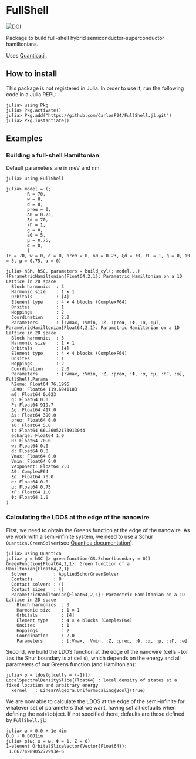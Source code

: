 # FullShell
[![DOI](https://zenodo.org/badge/794025449.svg)](https://zenodo.org/doi/10.5281/zenodo.11450677)

Package to build full-shell hybrid semiconductor-superconductor hamiltonians.

Uses [Quantica.jl](https://github.com/pablosanjose/Quantica.jl). 

## How to install
This package is not registered in Julia. In order to use it, run the following code in a Julia REPL:
````
julia> using Pkg
julia> Pkg.activate()
julia> Pkg.add("https://github.com/CarlosP24/FullShell.jl.git")
julia> Pkg.instantiate()
````


## Examples
### Building a full-shell Hamiltonian
Default parameters are in meV and nm.
````
julia> using FullShell

julia> model = (;
        R = 70,
        w = 0,
        d = 0,
        preα = 0,
        Δ0 = 0.23,
        ξd = 70,
        τΓ = 1,
        g = 0,
        a0 = 5,
        μ = 0.75,
        α = 0,
        )
(R = 70, w = 0, d = 0, preα = 0, Δ0 = 0.23, ξd = 70, τΓ = 1, g = 0, a0 = 5, μ = 0.75, α = 0)

julia> hSM, hSC, parameters = build_cyl(; model...)
(ParametricHamiltonian{Float64,2,1}: Parametric Hamiltonian on a 1D Lattice in 2D space
  Bloch harmonics  : 3
  Harmonic size    : 1 × 1
  Orbitals         : [4]
  Element type     : 4 × 4 blocks (ComplexF64)
  Onsites          : 1
  Hoppings         : 2
  Coordination     : 2.0
  Parameters       : [:Vmax, :Vmin, :Z, :preα, :Φ, :α, :μ], ParametricHamiltonian{Float64,2,1}: Parametric Hamiltonian on a 1D Lattice in 2D space
  Bloch harmonics  : 3
  Harmonic size    : 1 × 1
  Orbitals         : [4]
  Element type     : 4 × 4 blocks (ComplexF64)
  Onsites          : 1
  Hoppings         : 2
  Coordination     : 2.0
  Parameters       : [:Vmax, :Vmin, :Z, :preα, :Φ, :α, :μ, :τΓ, :ω], FullShell.Params
  ħ2ome: Float64 76.1996
  μBΦ0: Float64 119.6941183
  m0: Float64 0.023
  g: Float64 0.0
  P: Float64 919.7
  Δg: Float64 417.0
  Δs: Float64 390.0
  preα: Float64 0.0
  a0: Float64 5.0
  t: Float64 66.26052173913044
  echarge: Float64 1.0
  R: Float64 70.0
  w: Float64 0.0
  d: Float64 0.0
  Vmax: Float64 0.0
  Vmin: Float64 0.0
  Vexponent: Float64 2.0
  Δ0: ComplexF64
  ξd: Float64 70.0
  α: Float64 0.0
  μ: Float64 0.75
  τΓ: Float64 1.0
  Φ: Float64 1.0
)
````

### Calculating the LDOS at the edge of the nanowire
First, we need to obtain the Greens function at the edge of the nanowire. 
As we work with a semi-infinite system, we need to use a Schur `Quantica.GreenSolver`(see [Quantica documentation](https://pablosanjose.github.io/Quantica.jl/dev/tutorial/greenfunctions/)).
```
julia> using Quantica
julia> g = hSC |> greenfunction(GS.Schur(boundary = 0))
GreenFunction{Float64,2,1}: Green function of a Hamiltonian{Float64,2,1}
  Solver          : AppliedSchurGreenSolver
  Contacts        : 0
  Contact solvers : ()
  Contact sizes   : ()
  ParametricHamiltonian{Float64,2,1}: Parametric Hamiltonian on a 1D Lattice in 2D space
    Bloch harmonics  : 3
    Harmonic size    : 1 × 1
    Orbitals         : [4]
    Element type     : 4 × 4 blocks (ComplexF64)
    Onsites          : 1
    Hoppings         : 2
    Coordination     : 2.0  
    Parameters       : [:Vmax, :Vmin, :Z, :preα, :Φ, :α, :μ, :τΓ, :ω]

```
Second, we build the LDOS function at the edge of the nanowire (cells `-1`or `1`as the Shur boundary is at cell `0`), which depends on the energy and all parameters of our Greens function (and Hamiltonian):
````
julia> ρ = ldos(g[cells = (-1)])
LocalSpectralDensitySlice{Float64} : local density of states at a fixed location and arbitrary energy
  kernel   : LinearAlgebra.UniformScaling{Bool}(true)
````

We are now able to calculate the LDOS at the edge of the semi-infinite for whatever set of parameters that we want, having set all defaults when defining the `model`object. If not specified there, defaults are those defined by `FullShell.jl`:
````
julia> ω = 0.0 + 1e-4im
0.0 + 0.0001im
julia> ρ(ω; ω = ω, Φ = 1, Z = 0)
1-element OrbitalSliceVector{Vector{Float64}}:
 1.6677498905272993e-6
````
